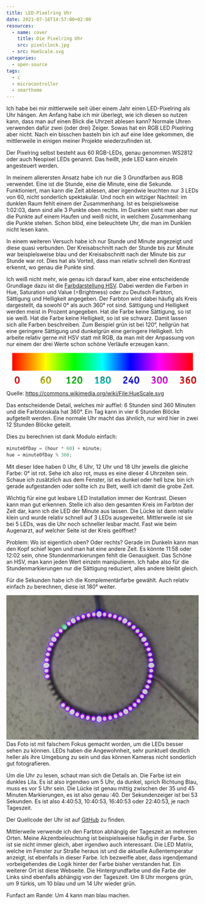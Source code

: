 ```yaml
---
title: LED-Pixelring Uhr
date: 2021-07-16T14:57:00+02:00
resources:
  - name: cover
    title: Die Pixelring Uhr
    src: pixelclock.jpg
  - src: HueScale.svg
categories:
  - open-source
tags:
  - c
  - microcontroller
  - smarthome
---
```

Ich habe bei mir mittlerweile seit über einem Jahr einen LED-Pixelring als Uhr hängen.
Am Anfang habe ich mir überlegt, wie ich diesen so nutzen kann, dass man auf einen Blick die Uhrzeit ablesen kann?
Normale Uhren verwenden dafür zwei (oder drei) Zeiger.
Sowas hat ein RGB LED Pixelring aber nicht.
Nach ein bisschen basteln bin ich auf eine Idee gekommen, die mittlerweile in einigen meiner Projekte wiederzufinden ist.
<!--more-->

Der Pixelring selbst besteht aus 60 RGB-LEDs, genau genommen WS2812 oder auch Neopixel LEDs genannt.
Das heißt, jede LED kann einzeln angesteuert werden.

In meinem allerersten Ansatz habe ich nur die 3 Grundfarben aus RGB verwendet.
Eine ist die Stunde, eine die Minute, eine die Sekunde.
Funktioniert, man kann die Zeit ablesen, aber irgendwie leuchten nur 3 LEDs von 60, nicht sonderlich spektakulär.
Und noch ein witziger Nachteil: im dunklen Raum fehlt einem der Zusammenhang.
Ist es beispielsweise 1:02:03, dann sind alle 3 Punkte oben rechts.
Im Dunklen sieht man aber nur die Punkte auf einem Haufen und weiß nicht, in welchem Zusammenhang die Punkte stehen.
Schon blöd, eine beleuchtete Uhr, die man im Dunklen nicht lesen kann.

In einem weiteren Versuch habe ich nur Stunde und Minute angezeigt und diese quasi verbunden.
Der Kreisabschnitt nach der Stunde bis zur Minute war beispielsweise blau und der Kreisabschnitt nach der Minute bis zur Stunde war rot.
Dies hat als Vorteil, dass man relativ schnell den Kontrast erkennt, wo genau die Punkte sind.

Ich weiß nicht mehr, wie genau ich darauf kam, aber eine entscheidende Grundlage dazu ist die [Farbdarstellung HSV](https://de.wikipedia.org/wiki/HSV-Farbraum).
Dabei werden die Farben in Hue, Saturation und Value (=Brightness) oder zu Deutsch Farbton, Sättigung und Helligkeit angegeben.
Der Farbton wird dabei häufig als Kreis dargestellt, da sowohl 0° als auch 360° rot sind.
Sättigung und Helligkeit werden meist in Prozent angegeben.
Hat die Farbe keine Sättigung, so ist sie weiß.
Hat die Farbe keine Helligkeit, so ist sie schwarz.
Damit lassen sich alle Farben beschreiben.
Zum Beispiel grün ist bei 120°, hellgrün hat eine geringere Sättigung und dunkelgrün eine geringere Helligkeit.
Ich arbeite relativ gerne mit HSV statt mit RGB, da man mit der Anpassung von nur einem der drei Werte schon schöne Verläufe erzeugen kann.
![Farbtonskala in Grad](HueScale.svg)
Quelle: https://commons.wikimedia.org/wiki/File:HueScale.svg

Das entscheidende Detail, welches mir auffiel: 6 Stunden sind 360 Minuten und die Farbtonskala hat 360°.
Ein Tag kann in vier 6 Stunden Blöcke aufgeteilt werden.
Eine normale Uhr macht das ähnlich, nur wird hier in zwei 12 Stunden Blöcke geteilt.

Dies zu berechnen ist dank Modulo einfach:
```js
minuteOfDay = (hour * 60) + minute;
hue = minuteOfDay % 360;
```

Mit dieser Idee haben 0 Uhr, 6 Uhr, 12 Uhr und 18 Uhr jeweils die gleiche Farbe: 0° ist rot.
Sehe ich also rot, muss es eine dieser 4 Uhrzeiten sein.
Schaue ich zusätzlich aus dem Fenster, ist es dunkel oder hell bzw. bin ich gerade aufgestanden oder sollte ich zu Bett, weiß ich damit die grobe Zeit.

Wichtig für eine gut lesbare LED Installation immer der Kontrast.
Diesen kann man gut erkennen.
Stelle ich also den gesamten Kreis im Farbton der Zeit dar, kann ich die LED der Minute aus lassen.
Die Lücke ist dann relativ klein und wurde relativ schnell auf 3 LEDs ausgeweitet.
Mittlerweile ist sie bei 5 LEDs, was die Uhr noch schneller lesbar macht.
Fast wie beim Augenarzt, auf welcher Seite ist der Kreis geöffnet?

Problem: Wo ist eigentlich oben? Oder rechts?
Gerade im Dunkeln kann man den Kopf schief legen und man hat eine andere Zeit.
Es könnte 11:58 oder 12:02 sein, ohne Stundenmarkierungen fehlt die Genauigkeit.
Das Schöne an HSV, man kann jeden Wert einzeln manipulieren.
Ich habe also für die Stundenmarkierungen nur die Sättigung reduziert, alles andere bleibt gleich.

Für die Sekunden habe ich die Komplementärfarbe gewählt.
Auch relativ einfach zu berechnen, diese ist 180° weiter.

![Die Uhr an der Wand](pixelclock.jpg)
Das Foto ist mit falschem Fokus gemacht worden, um die LEDs besser sehen zu können.
LEDs haben die Angewohnheit, sehr punktuell deutlich heller als ihre Umgebung zu sein und das können Kameras nicht sonderlich gut fotografieren.

Um die Uhr zu lesen, schaut man sich die Details an.
Die Farbe ist ein dunkles Lila. Es ist also irgendwo um 5 Uhr, da dunkel, sprich Richtung Blau, muss es vor 5 Uhr sein.
Die Lücke ist genau mittig zwischen der 35 und 45 Minuten Markierungen, es ist also genau :40.
Der Sekundenzeiger ist bei 53 Sekunden.
Es ist also 4:40:53, 10:40:53, 16:40:53 oder 22:40:53, je nach Tageszeit.

Der Quellcode der Uhr ist auf [GitHub](https://github.com/EdJoPaTo/esp-mqtt-neopixel-clock) zu finden.

Mittlerweile verwende ich den Farbton abhängig der Tageszeit an mehreren Orten.
Meine Akzentbeleuchtung ist beispielsweise häufig in der Farbe.
So ist sie nicht immer gleich, aber irgendwo auch interessant.
Die LED Matrix, welche im Fenster zur Straße heraus ist und die aktuelle Außentemperatur anzeigt, ist ebenfalls in dieser Farbe.
Ich bezweifle aber, dass irgendjemand vorbeigehendes die Logik hinter der Farbe bisher verstanden hat.
Ein weiterer Ort ist diese Webseite.
Die Hintergrundfarbe und die Farbe der Links sind ebenfalls abhängig von der Tageszeit.
Um 8 Uhr morgens grün, um 9 türkis, um 10 blau und um 14 Uhr wieder grün.

Funfact am Rande: Um 4 kann man blau machen.

